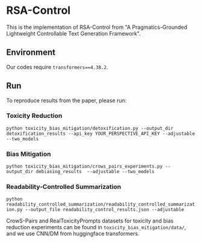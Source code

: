 # RSA-Control

This is the implementation of RSA-Control from "A Pragmatics-Grounded Lightweight Controllable Text Generation Framework". 

## Environment

Our codes require `transformers==4.38.2`.

## Run

To reproduce results from the paper, please run:

### Toxicity Reduction
`python toxicity_bias_mitigation/detoxification.py --output_dir detoxification_results --api_key YOUR_PERSPECTIVE_API_KEY --adjustable --two_models`

### Bias Mitigation
`python toxicity_bias_mitigation/crows_pairs_experiments.py --output_dir debiasing_results  --adjustable --two_models`

### Readability-Controlled Summarization
`python readability_controlled_summarization/readability_controlled_summarization.py --output_file readability_control_results.json --adjustable`

CrowS-Pairs and RealToxicityPrompts datasets for toxicity and bias reduction experiments can be found in `toxicity_bias_mitigation/data/`, and we use CNN/DM from huggingface transformers.

